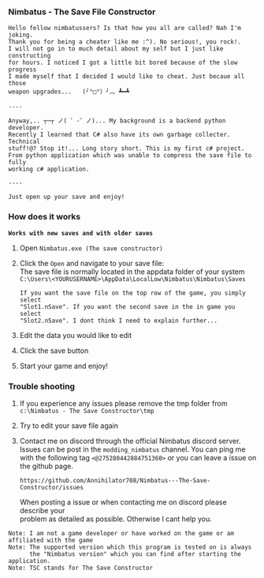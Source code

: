 ### Nimbatus - The Save File Constructor

    Hello fellow nimbatussers? Is that how you all are called? Nah I'm joking.
    Thank you for being a cheater like me :^). No serious!, you rock!.
    I will not go in to much detail about my self but I just like constructing 
    for hours. I noticed I got a little bit bored because of the slow progress
    I made myself that I decided I would like to cheat. Just becaue all those
    weapon upgrades...   (╯°□°）╯︵ ┻━┻

    ....

    Anyway,.. ┬─┬ ノ( ゜-゜ノ)... My background is a backend python developer.
    Recently I learned that C# also have its own garbage collecter. Technical
    stuff!@? Stop it!... Long story short. This is my first c# project.
    From python application which was unable to compress the save file to fully
    working c# application.

    ----

    Just open up your save and enjoy!

### How does it works

**`Works with new saves and with older saves`**

1. Open `Nimbatus.exe (The save constructor)`
2. Click the `Open` and navigate to your save file:
\
    The save file is normally located in the appdata folder of your system \
    `C:\Users\<YOURUSERNAME>\AppData\LocalLow\Nimbatus\Nimbatus\Saves`

    ```
    If you want the save file on the top row of the game, you simply select
    "Slot1.nSave". If you want the second save in the in game you select 
    "Slot2.nSave". I dont think I need to explain further...
    ```
3. Edit the data you would like to edit
4. Click the save button
5. Start your game and enjoy!

### Trouble shooting

1. If you experience any issues please remove the tmp folder from \
    `c:\Nimbatus - The Save Constructor\tmp`
2. Try to edit your save file again
3. Contact me on discord through the official Nimbatus discord server. \
    Issues can be post in the `modding_nimbatus` channel. You can ping me \
    with the following tag `<@275280442884751360>` or you can leave a issue on \
    the github page.

     `https://github.com/Annihilator708/Nimbatus---The-Save-Constructor/issues`

    When posting a issue or when contacting me on discord please describe your \
    problem as detailed as possible. Otherwise I cant help you.

```
Note: I am not a game developer or have worked on the game or am affiliated with the game 
Note: The supported version which this program is tested on is always
      the "Nimbatus version" which you can find after starting the application.
Note: TSC stands for The Save Constructor
```
